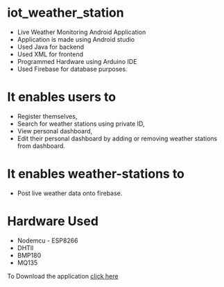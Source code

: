 # iot_weather_station
- Live Weather Monitoring Android Application
- Application is made using Android studio
- Used Java for backend
- Used XML for frontend
- Programmed Hardware using Arduino IDE 
- Used Firebase for database purposes.

# It enables users to 
- Register themselves, 
- Search for weather stations using private ID,
- View personal dashboard,
- Edit their personal dashboard by adding or removing weather stations from dashboard.

# It enables weather-stations to 
- Post live weather data onto firebase.

# Hardware Used
- Nodemcu - ESP8266
- DHTll 
- BMP180
- MQ135

To Download the application [click here](https://github.com/kathuriabhinav/iot_weather_station/raw/main/Executable.apk)
